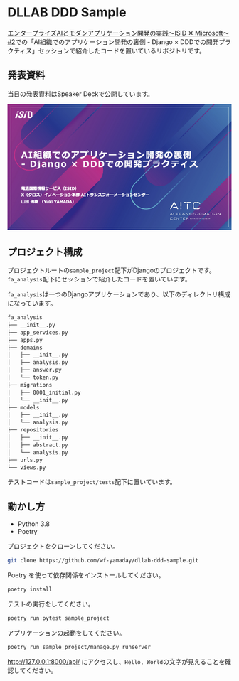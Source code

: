 # DLLAB DDD Sample

[エンタープライズAIとモダンアプリケーション開発の実践〜ISID ✕ Microsoft〜 #2](https://dllab.connpass.com/event/259408/)での「AI組織でのアプリケーション開発の裏側 - Django × DDDでの開発プラクティス」セッションで紹介したコードを置いているリポジトリです。

## 発表資料

当日の発表資料はSpeaker Deckで公開しています。

[![AI組織でのアプリケーション開発の裏側 - Django × DDDでの開発プラクティス](./img/title.png)](https://speakerdeck.com/isidaitc/aizu-zhi-denoapurikesiyonkai-fa-noli-ce-django-x-ddddenokai-fa-purakuteisu)

## プロジェクト構成

プロジェクトルートの`sample_project`配下がDjangoのプロジェクトです。  
`fa_analysis`配下にセッションで紹介したコードを置いています。

`fa_analysis`は一つのDjangoアプリケーションであり、以下のディレクトリ構成になっています。

```sh
fa_analysis
├── __init__.py
├── app_services.py
├── apps.py
├── domains
│   ├── __init__.py
│   ├── analysis.py
│   ├── answer.py
│   └── token.py
├── migrations
│   ├── 0001_initial.py
│   └── __init__.py
├── models
│   ├── __init__.py
│   └── analysis.py
├── repositories
│   ├── __init__.py
│   ├── abstract.py
│   └── analysis.py
├── urls.py
└── views.py
```

テストコードは`sample_project/tests`配下に置いています。

## 動かし方

- Python 3.8
- Poetry

プロジェクトをクローンしてください。

```sh
git clone https://github.com/wf-yamaday/dllab-ddd-sample.git
```

Poetry を使って依存関係をインストールしてください。

```sh
poetry install
```

テストの実行をしてください。

```sh
poetry run pytest sample_project
```

アプリケーションの起動をしてください。

```sh
poetry run sample_project/manage.py runserver
```

http://127.0.0.1:8000/api/ にアクセスし、`Hello, World`の文字が見えることを確認してください。
